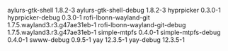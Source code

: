 aylurs-gtk-shell 1.8.2-3
aylurs-gtk-shell-debug 1.8.2-3
hyprpicker 0.3.0-1
hyprpicker-debug 0.3.0-1
rofi-lbonn-wayland-git 1.7.5.wayland3.r3.g47ae31eb-1
rofi-lbonn-wayland-git-debug 1.7.5.wayland3.r3.g47ae31eb-1
simple-mtpfs 0.4.0-1
simple-mtpfs-debug 0.4.0-1
swww-debug 0.9.5-1
yay 12.3.5-1
yay-debug 12.3.5-1
